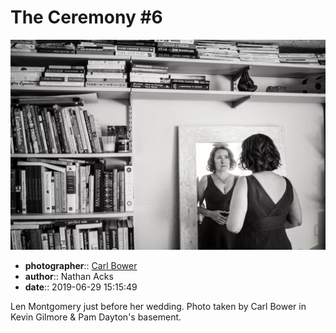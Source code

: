 # The Ceremony \#6

![Len Montgomery just before her wedding](assets/2019-06-29-set-1-the-ceremony-06.webp)

* **photographer**:: [Carl Bower](https://carlbowerphotos.com)  
* **author**:: Nathan Acks  
* **date**:: 2019-06-29 15:15:49

Len Montgomery just before her wedding. Photo taken by Carl Bower in Kevin Gilmore & Pam Dayton's basement.
